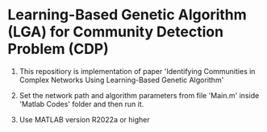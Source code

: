 # Learning-Based Genetic Algorithm (LGA) for Community Detection Problem (CDP)

1) This repositiory is implementation of paper 'Identifying Communities in Complex Networks Using Learning-Based Genetic Algorithm'

2) Set the network path and algorithm parameters from file 'Main.m' inside 'Matlab Codes' folder and then run it. 
    
3) Use MATLAB version R2022a or higher
